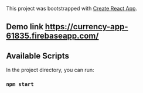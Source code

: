 This project was bootstrapped with [Create React App](https://github.com/facebook/create-react-app).

## Demo link https://currency-app-61835.firebaseapp.com/

## Available Scripts

In the project directory, you can run:

### `npm start`

